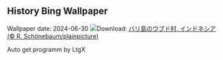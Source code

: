 ## History Bing Wallpaper
Wallpaper date: 2024-06-30
![](https://www.bing.com/th?id=OHR.UbudBali_JA-JP9425870638_UHD.jpg&w=1000)Download: [バリ島のウブド村, インドネシア (© R. Schönebaum/plainpicture)](https://www.bing.com/th?id=OHR.UbudBali_JA-JP9425870638_UHD.jpg)

Auto get programm by LtgX
